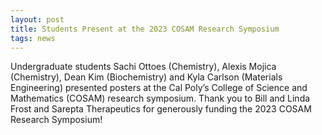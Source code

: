 ```yaml
---
layout: post
title: Students Present at the 2023 COSAM Research Symposium
tags: news
---
```


Undergraduate students Sachi Ottoes (Chemistry), Alexis Mojica (Chemistry), Dean Kim (Biochemistry) and Kyla Carlson (Materials Engineering) presented posters at the Cal Poly’s College of Science and Mathematics (COSAM) research symposium. Thank you to Bill and Linda Frost and Sarepta Therapeutics for generously funding the 2023 COSAM Research Symposium!
